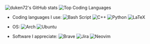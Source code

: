 ![duken72's GitHub stats](https://github-readme-stats.vercel.app/api?username=duken72&hide=stars,contribs&theme=dracula)
![Top Coding Languages](https://github-readme-stats.vercel.app/api/top-langs/?username=duken72&layout=compact&theme=dracula)

- Coding languages I use:
  ![Bash Script](https://img.shields.io/badge/bash_script-%23121011.svg?style=for-the-badge&logo=gnu-bash&logoColor=white)
  ![C++](https://img.shields.io/badge/c++-%2300599C.svg?style=for-the-badge&logo=c%2B%2B&logoColor=white)
  ![Python](https://img.shields.io/badge/python-3670A0?style=for-the-badge&logo=python&logoColor=ffdd54)
  ![LaTeX](https://img.shields.io/badge/latex-%23008080.svg?style=for-the-badge&logo=latex&logoColor=white)

- OS:
  ![Arch](https://img.shields.io/badge/Arch%20Linux-1793D1?logo=arch-linux&logoColor=fff&style=for-the-badge)
  ![Ubuntu](https://img.shields.io/badge/Ubuntu-E95420?style=for-the-badge&logo=ubuntu&logoColor=white)

- Software I appreciate:
  ![Brave](https://img.shields.io/badge/Brave-FB542B?style=for-the-badge&logo=Brave&logoColor=white)
  ![Jira](https://img.shields.io/badge/jira-%230A0FFF.svg?style=for-the-badge&logo=jira&logoColor=white)
  ![Neovim](https://img.shields.io/badge/NeoVim-%2357A143.svg?&style=for-the-badge&logo=neovim&logoColor=white)

